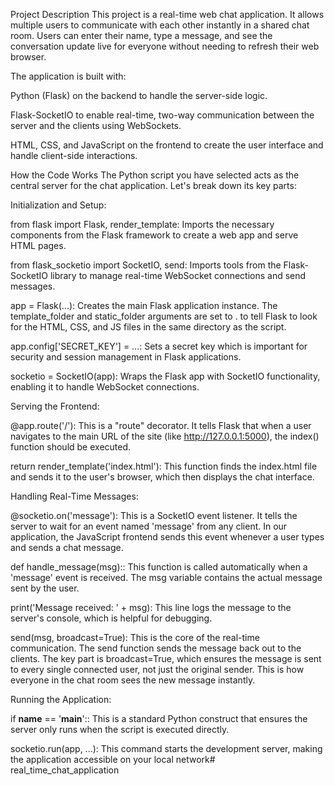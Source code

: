 
Project Description
This project is a real-time web chat application. It allows multiple users to communicate with each other instantly in a shared chat room. Users can enter their name, type a message, and see the conversation update live for everyone without needing to refresh their web browser.

The application is built with:

Python (Flask) on the backend to handle the server-side logic.

Flask-SocketIO to enable real-time, two-way communication between the server and the clients using WebSockets.

HTML, CSS, and JavaScript on the frontend to create the user interface and handle client-side interactions.

How the Code Works
The Python script you have selected acts as the central server for the chat application. Let's break down its key parts:

Initialization and Setup:

from flask import Flask, render_template: Imports the necessary components from the Flask framework to create a web app and serve HTML pages.

from flask_socketio import SocketIO, send: Imports tools from the Flask-SocketIO library to manage real-time WebSocket connections and send messages.

app = Flask(...): Creates the main Flask application instance. The template_folder and static_folder arguments are set to . to tell Flask to look for the HTML, CSS, and JS files in the same directory as the script.

app.config['SECRET_KEY'] = ...: Sets a secret key which is important for security and session management in Flask applications.

socketio = SocketIO(app): Wraps the Flask app with SocketIO functionality, enabling it to handle WebSocket connections.

Serving the Frontend:

@app.route('/'): This is a "route" decorator. It tells Flask that when a user navigates to the main URL of the site (like http://127.0.0.1:5000), the index() function should be executed.

return render_template('index.html'): This function finds the index.html file and sends it to the user's browser, which then displays the chat interface.

Handling Real-Time Messages:

@socketio.on('message'): This is a SocketIO event listener. It tells the server to wait for an event named 'message' from any client. In our application, the JavaScript frontend sends this event whenever a user types and sends a chat message.

def handle_message(msg):: This function is called automatically when a 'message' event is received. The msg variable contains the actual message sent by the user.

print('Message received: ' + msg): This line logs the message to the server's console, which is helpful for debugging.

send(msg, broadcast=True): This is the core of the real-time communication. The send function sends the message back out to the clients. The key part is broadcast=True, which ensures the message is sent to every single connected user, not just the original sender. This is how everyone in the chat room sees the new message instantly.

Running the Application:

if __name__ == '__main__':: This is a standard Python construct that ensures the server only runs when the script is executed directly.

socketio.run(app, ...): This command starts the development server, making the application accessible on your local network# real_time_chat_application
